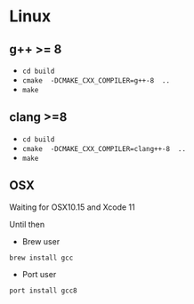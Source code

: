 # Linux

## g++ >= 8
- `cd build`
- `cmake  -DCMAKE_CXX_COMPILER=g++-8  ..` 
- `make`

## clang >=8

- `cd build`
- `cmake  -DCMAKE_CXX_COMPILER=clang++-8  ..` 
- `make`


## OSX

Waiting for OSX10.15 and Xcode 11

Until then 

- Brew user
```
brew install gcc
```

- Port user

```
port install gcc8
```
